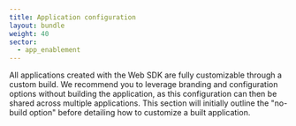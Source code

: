 ```yaml
---
title: Application configuration
layout: bundle
weight: 40
sector: 
  - app_enablement
---
```


All applications created with the Web SDK are fully customizable through a custom build. We recommend you to leverage branding and configuration options without building the
application, as this configuration can then be shared across multiple applications. This section will initially outline the "no-build option" before detailing how to
customize a built application.
